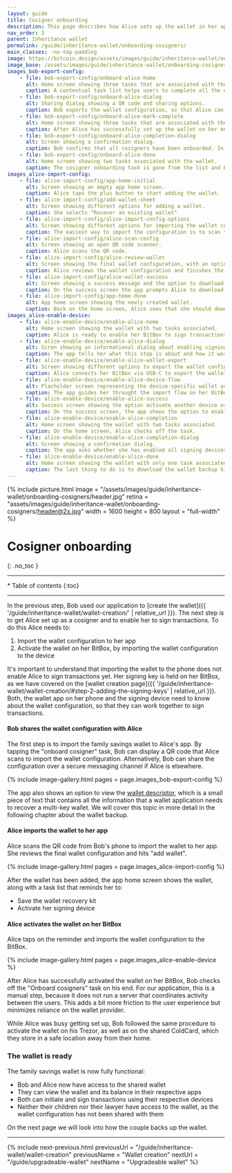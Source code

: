 ```yaml
---
layout: guide
title: Cosigner onboarding
description: This page describes how Alice sets up the wallet in her app and activates it on her signing device.
nav_order: 3
parent: Inheritance wallet
permalink: /guide/inheritance-wallet/onboarding-cosigners/
main_classes: -no-top-padding
image: https://bitcoin.design/assets/images/guide/inheritance-wallet/onboarding-cosigners/preview.jpg
image_base: /assets/images/guide/inheritance-wallet/onboarding-cosigners/
images_bob-export-config:
    - file: bob-export-config/onboard-alice-home
      alt: Home screen showing three tasks that are associated with the wallet for the user to complete.
      caption: A contextual task list helps users to complete all the necessary steps to safely use their new wallet.
    - file: bob-export-config/onboard-alice-dialog
      alt: Sharing dialog showing a QR code and sharing options.
      caption: Bob exports the wallet configuration, so that Alice can set up the wallet on her phone.
    - file: bob-export-config/onboard-alice-mark-complete
      alt: Home screen showing three tasks that are associated with the wallet for the user to complete.
      caption: After Alice has successfully set up the wallet on her end, Bob checks off the task. 
    - file: bob-export-config/onboard-alice-completion-dialog
      alt: Screen showing a confirmation dialog.
      caption: Bob confirms that all cosigners have been onboarded. In our use case, Bob and Alice are the only cosigners.
    - file: bob-export-config/onboard-alice-done
      alt: Home screen showing two tasks associated with the wallet.
      caption: The cosigner onboarding task is gone from the list and Bob can continue with the the next task.
images_alice-import-config:
    - file: alice-import-config/app-home-initial
      alt: Screen showing an empty app home screen.
      caption: Alice taps the plus button to start adding the wallet. 
    - file: alice-import-config/add-wallet-sheet
      alt: Screen showing different options for adding a wallet.
      caption: She selects "Recover an existing wallet"
    - file: alice-import-config/alice-import-config-options
      alt: Screen showing different options for importing the wallet configuration.
      caption: The easiest way to import the configuration is to scan the QR code from Bob's screen.
    - file: alice-import-config/alice-scan-config
      alt: Screen showing an open QR code scanner.
      caption: Alice scans the QR code.
    - file: alice-import-config/alice-review-wallet
      alt: Screen showing the final wallet configuration, with an option to review the details of the signing keys.
      caption: Alice reviews the wallet configuration and finishes the import.
    - file: alice-import-config/alice-wallet-success
      alt: Screen showing a success message and the option to download a wallet backup kit. 
      caption: On the success screen the app prompts Alice to download the wallet backup kit. She will do that later.
    - file: alice-import-config/app-home-done
      alt: App home screen showing the newly created wallet.
      caption: Back on the home screen, Alice sees that she should download the backup kit and enable her signing device.
images_alice-enable-device:
    - file: alice-enable-device/enable-alice-home
      alt: Home screen showing the wallet with two tasks associated.
      caption: Alice is ready to enable her BitBox to sign transactions for the wallet. 
    - file: alice-enable-device/enable-alice-dialog
      alt: Scren showing an informational dialog about enabling signing devices.
      caption: The app tells her what this step is about and how it works.
    - file: alice-enable-device/enable-alice-wallet-export
      alt: Screen showing different options to export the wallet configuration.
      caption: Alice connects her BitBox via USB-C to export the wallet configuration.
    - file: alice-enable-device/enable-alice-device-flow
      alt: Placholder screen representing the device-specific wallet activation flow.
      caption: The app guides her throught the import flow on her BitBox.
    - file: alice-enable-device/enable-alice-success
      alt: Success screen showing the option activate another device or go to the home screen.
      caption: On the success screen, the app shows the option to enable another signing device.
    - file: alice-enable-device/enable-alice-completion
      alt: Home screen showing the wallet with two tasks associated.
      caption: On the home screen, Alice checks off the task. 
    - file: alice-enable-device/enable-alice-completion-dialog
      alt: Screen showing a confirmation dialog.
      caption: The app asks whether she has enabled all signing devices.
    - file: alice-enable-device/enable-alice-done
      alt: Home screen showing the wallet with only one task associated.
      caption: The last thing to do is to download the wallet backup kit.
---
```


<!--

Illustration sources

https://www.figma.com/file/h5GP5v5dYfpXXfEUXf6nvC/Family-inheritance-wallet?type=design&node-id=5542%3A2119&mode=design&t=sBtcvrDzb8MPtWaK-1

-->

{% include picture.html
   image = "/assets/images/guide/inheritance-wallet/onboarding-cosigners/header.jpg"
   retina = "assets/images/guide/inheritance-wallet/onboarding-cosigners/header@2x.jpg"
   width = 1600
   height = 800
   layout = "full-width"
%}

# Cosigner onboarding
{: .no_toc }

---

<div class="glossary-toc" markdown="1">
 * Table of contents
{:toc}
</div>

---

In the previous step, Bob used our application to [create the wallet]({{ '/guide/inheritance-wallet/wallet-creation/' | relative_url }}). The next step is to get Alice set up as a cosigner and to enable her to sign transactions. To do this Alice needs to:

1. Import the wallet configuration to her app
2. Activate the wallet on her BitBox, by importing the wallet configuration to the device

It's important to understand that importing the wallet to the phone does not enable Alice to sign transactions yet. Her signing key is held on her BitBox, as we have covered on the [wallet creation page]({{ '/guide/inheritance-wallet/wallet-creation/#step-2-adding-the-signing-keys' | relative_url }}). Both, the wallet app on her phone and the signing device need to know about the wallet configuration, so that they can work together to sign transactions. 

#### Bob shares the wallet configuration with Alice

The first step is to import the family savings wallet to Alice's app. By tapping the "onboard cosigner" task, Bob can display a QR code that Alice scans to import the wallet configuration. Alternatively, Bob can share the configuration over a secure messaging channel if Alice is elsewhere.

{% include image-gallery.html pages = page.images_bob-export-config %}

The app also shows an option to view the [wallet descriptor](https://bitcoin.design/guide/glossary/#output-script-descriptor), which is a small piece of text that contains all the information that a wallet application needs to recover a multi-key wallet. We will cover this topic in more detail in the following chapter about the wallet backup.

#### Alice imports the wallet to her app

Alice scans the QR code from Bob's phone to import the wallet to her app. She reviews the final wallet configuration and hits "add wallet".

{% include image-gallery.html pages = page.images_alice-import-config %}

After the wallet has been added, the app home screen shows the wallet, along with a task list that reminds her to:

- Save the wallet recovery kit
- Activate her signing device


#### Alice activates the wallet on her BitBox 

Alice taps on the reminder and imports the wallet configuration to the BitBox. 

{% include image-gallery.html pages = page.images_alice-enable-device %}

After Alice has successfully activated the wallet on her BitBox, Bob checks off the "Onboard cosigners" task on his end. For our application, this is a manual step, because it does not run a server that coordinates activity between the users. This adds a bit more friction to the user experience but minimizes reliance on the wallet provider.

While Alice was busy getting set up, Bob followed the same procedure to activate the wallet on his Trezor, as well as on the shared ColdCard, which they store in a safe location away from their home. 

### The wallet is ready
The family savings wallet is now fully functional: 

- Bob and Alice now have access to the shared wallet
- They can view the wallet and its balance in their respective apps
- Both can initiate and sign transactions using their respective devices
- Neither their children nor their lawyer have access to the wallet, as the wallet configuration has not been shared with them

On the next page we will look into how the couple backs up the wallet. 

---

{% include next-previous.html
   previousUrl = "/guide/inheritance-wallet/wallet-creation"
   previousName = "Wallet creation"
   nextUrl = "/guide/upgradeable-wallet"
   nextName = "Upgradeable wallet"
%}
